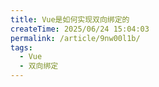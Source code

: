 ```yaml
---
title: Vue是如何实现双向绑定的
createTime: 2025/06/24 15:04:03
permalink: /article/9nw00l1b/
tags: 
  - Vue
  - 双向绑定
---
```

